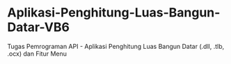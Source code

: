 # Aplikasi-Penghitung-Luas-Bangun-Datar-VB6
Tugas Pemrograman API - Aplikasi Penghitung Luas Bangun Datar (.dll, .tlb, .ocx) dan Fitur Menu
